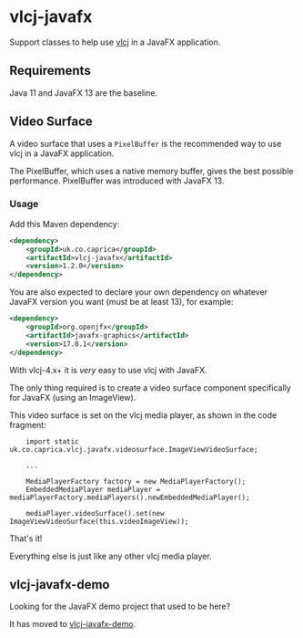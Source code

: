 # vlcj-javafx

Support classes to help use [vlcj](https://github.com/caprica/vlcj) in a JavaFX application.

## Requirements

Java 11 and JavaFX 13 are the baseline.

## Video Surface

A video surface that uses a `PixelBuffer` is the recommended way to use vlcj in a JavaFX application.

The PixelBuffer, which uses a native memory buffer, gives the best possible performance. PixelBuffer was introduced with
JavaFX 13.

### Usage

Add this Maven dependency:

```xml
<dependency>
    <groupId>uk.co.caprica</groupId>
    <artifactId>vlcj-javafx</artifactId>
    <version>1.2.0</version>
</dependency>
```

You are also expected to declare your own dependency on whatever JavaFX version you want (must be at least 13), for
example:

```xml
<dependency>
    <groupId>org.openjfx</groupId>
    <artifactId>javafx-graphics</artifactId>
    <version>17.0.1</version>
</dependency>
```

With vlcj-4.x+ it is _very_ easy to use vlcj with JavaFX.

The only thing required is to create a video surface component specifically for JavaFX (using an ImageView).

This video surface is set on the vlcj media player, as shown in the code fragment:

```
    import static uk.co.caprica.vlcj.javafx.videosurface.ImageViewVideoSurface;

    ...

    MediaPlayerFactory factory = new MediaPlayerFactory();
    EmbeddedMediaPlayer mediaPlayer = mediaPlayerFactory.mediaPlayers().newEmbeddedMediaPlayer();

    mediaPlayer.videoSurface().set(new ImageViewVideoSurface(this.videoImageView));
```

That's it!

Everything else is just like any other vlcj media player.

## vlcj-javafx-demo

Looking for the JavaFX demo project that used to be here?

It has moved to [vlcj-javafx-demo](https://github.com/caprica/vlcj-javafx-demo).
